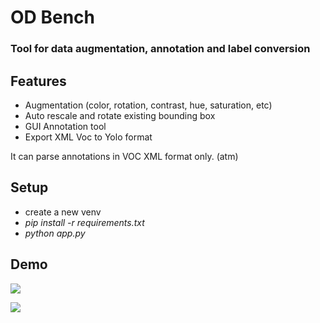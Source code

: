# OD Bench
### Tool for data augmentation, annotation and label conversion

## Features
- Augmentation (color, rotation, contrast, hue, saturation, etc)
- Auto rescale and rotate existing bounding box
- GUI Annotation tool
- Export XML Voc to Yolo format

It can parse annotations in VOC XML format only. (atm)

## Setup
- create a new venv
- _pip install -r requirements.txt_
- _python app.py_

## Demo
![](https://i.ibb.co/QQ2jdpn/Cattura.png)

![](aug_demo.gif)